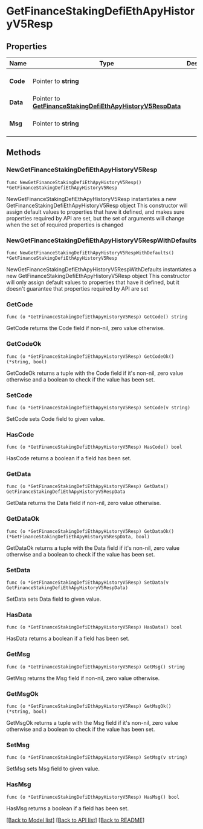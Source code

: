 # GetFinanceStakingDefiEthApyHistoryV5Resp

## Properties

Name | Type | Description | Notes
------------ | ------------- | ------------- | -------------
**Code** | Pointer to **string** |  | [optional] [default to ""]
**Data** | Pointer to [**GetFinanceStakingDefiEthApyHistoryV5RespData**](GetFinanceStakingDefiEthApyHistoryV5RespData.md) |  | [optional] 
**Msg** | Pointer to **string** |  | [optional] [default to ""]

## Methods

### NewGetFinanceStakingDefiEthApyHistoryV5Resp

`func NewGetFinanceStakingDefiEthApyHistoryV5Resp() *GetFinanceStakingDefiEthApyHistoryV5Resp`

NewGetFinanceStakingDefiEthApyHistoryV5Resp instantiates a new GetFinanceStakingDefiEthApyHistoryV5Resp object
This constructor will assign default values to properties that have it defined,
and makes sure properties required by API are set, but the set of arguments
will change when the set of required properties is changed

### NewGetFinanceStakingDefiEthApyHistoryV5RespWithDefaults

`func NewGetFinanceStakingDefiEthApyHistoryV5RespWithDefaults() *GetFinanceStakingDefiEthApyHistoryV5Resp`

NewGetFinanceStakingDefiEthApyHistoryV5RespWithDefaults instantiates a new GetFinanceStakingDefiEthApyHistoryV5Resp object
This constructor will only assign default values to properties that have it defined,
but it doesn't guarantee that properties required by API are set

### GetCode

`func (o *GetFinanceStakingDefiEthApyHistoryV5Resp) GetCode() string`

GetCode returns the Code field if non-nil, zero value otherwise.

### GetCodeOk

`func (o *GetFinanceStakingDefiEthApyHistoryV5Resp) GetCodeOk() (*string, bool)`

GetCodeOk returns a tuple with the Code field if it's non-nil, zero value otherwise
and a boolean to check if the value has been set.

### SetCode

`func (o *GetFinanceStakingDefiEthApyHistoryV5Resp) SetCode(v string)`

SetCode sets Code field to given value.

### HasCode

`func (o *GetFinanceStakingDefiEthApyHistoryV5Resp) HasCode() bool`

HasCode returns a boolean if a field has been set.

### GetData

`func (o *GetFinanceStakingDefiEthApyHistoryV5Resp) GetData() GetFinanceStakingDefiEthApyHistoryV5RespData`

GetData returns the Data field if non-nil, zero value otherwise.

### GetDataOk

`func (o *GetFinanceStakingDefiEthApyHistoryV5Resp) GetDataOk() (*GetFinanceStakingDefiEthApyHistoryV5RespData, bool)`

GetDataOk returns a tuple with the Data field if it's non-nil, zero value otherwise
and a boolean to check if the value has been set.

### SetData

`func (o *GetFinanceStakingDefiEthApyHistoryV5Resp) SetData(v GetFinanceStakingDefiEthApyHistoryV5RespData)`

SetData sets Data field to given value.

### HasData

`func (o *GetFinanceStakingDefiEthApyHistoryV5Resp) HasData() bool`

HasData returns a boolean if a field has been set.

### GetMsg

`func (o *GetFinanceStakingDefiEthApyHistoryV5Resp) GetMsg() string`

GetMsg returns the Msg field if non-nil, zero value otherwise.

### GetMsgOk

`func (o *GetFinanceStakingDefiEthApyHistoryV5Resp) GetMsgOk() (*string, bool)`

GetMsgOk returns a tuple with the Msg field if it's non-nil, zero value otherwise
and a boolean to check if the value has been set.

### SetMsg

`func (o *GetFinanceStakingDefiEthApyHistoryV5Resp) SetMsg(v string)`

SetMsg sets Msg field to given value.

### HasMsg

`func (o *GetFinanceStakingDefiEthApyHistoryV5Resp) HasMsg() bool`

HasMsg returns a boolean if a field has been set.


[[Back to Model list]](../README.md#documentation-for-models) [[Back to API list]](../README.md#documentation-for-api-endpoints) [[Back to README]](../README.md)


